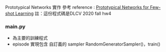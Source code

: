 Prototypical Networks 實作
參考 reference : [Prototypical Networks for Few-shot Learning](https://arxiv.org/pdf/1703.05175)
註：這份程式碼是DLCV 2020 fall hw4

### main.py 
- 為主要的訓練程式
- episode 實現包含 自訂義的 sampler RandomGeneratorSampler()，train() 